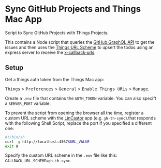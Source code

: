 # Sync GitHub Projects and Things Mac App

Script to Sync GitHub Projects with Things Projects.

This contains a Node script that queries the [GitHub GraphQL API](https://developer.github.com/v4/) to get the issues and then uses the [Things URL Scheme](https://support.culturedcode.com/customer/en/portal/articles/2803573) to upsert the todos using an express server to receive the [x-callback-urls](http://x-callback-url.com/examples/).

## Setup

Get a things auth token from the Things Mac app:

<kbd>Things</kbd> > <kbd>Preferences</kbd> > <kbd>General</kbd> > <kbd>Enable Things URLs</kbd> > <kbd>Manage</kbd>.

Create a `.env` file that contains the `AUTH_TOKEN` variable. You can also specift a `SERVER_PORT` variable.

To prevent the script from opening the browser all the time, register a custom URL scheme with the [LinCastor](https://onflapp.wordpress.com) app (e.g. `gh-th-sync`).that responds with the following Shell Script, replace the port if you specified a different one:

```sh
#!/bin/sh
curl -g http://localhost:4567$URL_VALUE
exit 0
```

Specify the custom URL scheme in the `.env` file like this: `CALLBACK_URL_SCHEME=gh-th-sync`.
